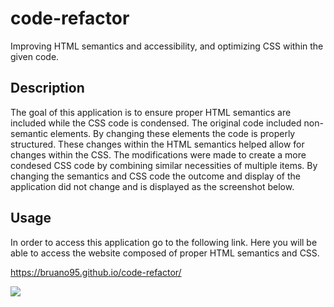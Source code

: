 # code-refactor
Improving HTML semantics and accessibility, and optimizing CSS within the given code.

## Description
The goal of this application is to ensure proper HTML semantics are included while the CSS code is condensed. The original code included non-semantic elements. By changing these elements the code is properly structured. These changes within the HTML semantics helped allow for changes within the CSS. The modifications were made to create a more condesed CSS code by combining similar necessities of multiple items. By changing the semantics and CSS code the outcome and display of the application did not change and is displayed as the screenshot below.

## Usage
In order to access this application go to the following link. Here you will be able to access the website composed of proper HTML semantics and CSS.

https://bruano95.github.io/code-refactor/

<img src="./assets/images/Horiseon.png">



